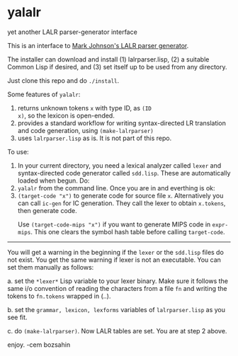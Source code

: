 # yalalr
yet another LALR parser-generator interface

This is an interface to <a href="http://web.science.mq.edu.au/~mjohnson/code/lalrparser.lisp">Mark Johnson's LALR parser generator</a>.

The installer can download and install (1) lalrparser.lisp, (2) a suitable Common Lisp if desired, and (3) set itself up to be used from any directory. 

Just clone this repo and do <code>./install</code>.

Some features of <code>yalalr</code>:

1. returns unknown tokens <code>x</code> with type ID, as <code>(ID x)</code>, so the lexicon is open-ended. 
2. provides a standard workflow for writing syntax-directed LR translation and code generation, using <code>(make-lalrparser)</code>
3. uses <code>lalrparser.lisp</code> as is. It is not part of this repo.


To use:

<ol>
<li> In your current directory, you need a lexical analyzer called <code>lexer</code> and syntax-directed code generator called <code>sdd.lisp</code>. These are automatically loaded when begun. Do:

<li> <code>yalalr</code>  from the command line. Once you are in and everthing is ok:

<li> <code>(target-code "x")</code> to generate code for source file <code>x</code>. Alternatively you can call <code>ic-gen</code>
for IC generation. They call the lexer to obtain <code>x.tokens</code>, then generate code.

<p> Use <code>(target-code-mips "x")</code> if you want to generate MIPS code in <code>expr-mips</code>. This one clears
the symbol hash table before calling <code>target-code</code>.
 </ol>
<hr>

You will get a warning in the beginning if the <code>lexer</code> or the <code>sdd.lisp</code> files do not exist.
You get the same warning if lexer is not an executable. You can set them manually as follows:

a. set the <code>\*lexer\*</code> Lisp variable to your lexer binary. Make sure it follows the same i/o convention of
reading the characters from a file <code>fn</code> and writing the tokens to <code>fn.tokens</code> wrapped in (..).

b. set the <code>grammar, lexicon, lexforms</code> variables of <code>lalrparser.lisp</code> as you see fit.

c. do <code>(make-lalrparser)</code>. Now LALR tables are set. You are at step 2 above.



enjoy.
-cem bozsahin
